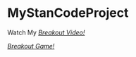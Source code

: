 # MyStanCodeProject
Watch My *[Breakout Video!](https://www.youtube.com/watch?v=o63KPoIXJS4&list=PL6FWNwNPGCE56gP3lxhYPLoUbqE_unUiP&index=1)*

*[Breakout Game!]()*
